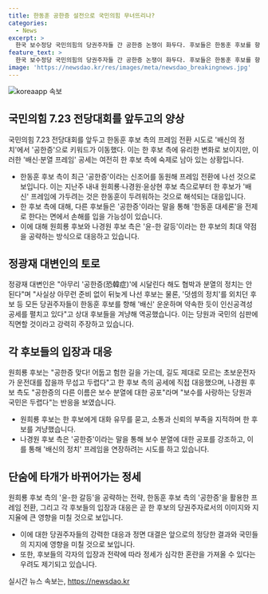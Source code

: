 ```yaml
---
title: 한동훈 공한증 설전으로 국민의힘 무너뜨리나?
categories:
  - News
excerpt: >
  한국 보수정당 국민의힘의 당권주자들 간 공한증 논쟁이 화두다. 후보들은 한동훈 후보를 향한 배신 운운으로 갈등을 고조시키며 전당대회를 앞두고 파행에 빠졌다. 이에 한 후보는 협박과 분열의 정치는 안 된다며 반격했고, 다른 후보들도 이를 계속 공략 중이다. 특히 공한증이라는 신조어를 동원하여 한 후보를 비판하는 전략을 펼치고 있다. 이는 한 후보 측과 다른 후보들 사이의 갈등을 부각시키며 당권 경쟁을 고조시킬 전망이다.
feature_text: >
  한국 보수정당 국민의힘의 당권주자들 간 공한증 논쟁이 화두다. 후보들은 한동훈 후보를 향한 배신 운운으로 갈등을 고조시키며 전당대회를 앞두고 파행에 빠졌다. 이에 한 후보는 협박과 분열의 정치는 안 된다며 반격했고, 다른 후보들도 이를 계속 공략 중이다. 특히 공한증이라는 신조어를 동원하여 한 후보를 비판하는 전략을 펼치고 있다. 이는 한 후보 측과 다른 후보들 사이의 갈등을 부각시키며 당권 경쟁을 고조시킬 전망이다.
image: 'https://newsdao.kr/res/images/meta/newsdao_breakingnews.jpg'
---
```


<p><img src="https://newsdao.kr/res/images/meta/newsdao_breakingnews.jpg" alt="koreaapp 속보" /></p>

<h2 data-ke-size="size26">국민의힘 7.23 전당대회를 앞두고의 양상</h2>

<p data-ke-size="size16">국민의힘 7.23 전당대회를 앞두고 한동훈 후보 측의 프레임 전환 시도로 '배신의 정치'에서 '공한증'으로 키워드가 이동했다. 이는 한 후보 측에 유리한 변화로 보이지만, 이러한 '배신·분열 프레임' 공세는 여전히 한 후보 측에 숙제로 남아 있는 상황입니다. </p>

<ul>
  <li>한동훈 후보 측이 최근 '공한증'이라는 신조어를 동원해 프레임 전환에 나선 것으로 보입니다. 이는 지난주 내내 원희룡·나경원·윤상현 후보 측으로부터 한 후보가 '배신' 프레임에 가두려는 것은 한동훈이 두려워하는 것으로 해석되는 대응입니다. </li>
  <li>한 후보 측에 대해, 다른 후보들은 '공한증'이라는 말을 통해 '한동훈 대세론'을 전제로 한다는 면에서 손해를 입을 가능성이 있습니다.</li>
  <li>이에 대해 원희룡 후보와 나경원 후보 측은 '윤-한 갈등'이라는 한 후보의 최대 약점을 공략하는 방식으로 대응하고 있습니다. </li>
</ul>

<h2 data-ke-size="size26">정광재 대변인의 토로</h2>

<p data-ke-size="size16">정광재 대변인은 "아무리 '공한증(恐韓症)'에 시달린다 해도 협박과 분열의 정치는 안 된다"며 "사실상 아무런 준비 없이 뒤늦게 나선 후보는 물론, '덧셈의 정치'를 외치던 후보 등 모든 당권주자들이 한동훈 후보를 향해 '배신' 운운하며 약속한 듯이 인신공격성 공세를 펼치고 있다"고 상대 후보들을 겨냥해 역공했습니다. 이는 당원과 국민의 심판에 직면할 것이라고 강력히 주장하고 있습니다. </p>

<h2 data-ke-size="size26">각 후보들의 입장과 대응</h2>

<p data-ke-size="size16">원희룡 후보는 "공한증 맞다! 어둡고 험한 길을 가는데, 길도 제대로 모르는 초보운전자가 운전대를 잡을까 무섭고 두렵다"고 한 후보 측의 공세에 직접 대응했으며, 나경원 후보 측도 "공한증의 다른 이름은 보수 분열에 대한 공포"라며 "보수를 사랑하는 당원과 국민은 두렵다"는 반응을 보였습니다.</p>

<ul>
  <li>원희룡 후보는 한 후보에게 대화 유무를 묻고, 소통과 신뢰의 부족을 지적하며 한 후보를 겨냥했습니다.</li>
  <li>나경원 후보 측은 '공한증'이라는 말을 통해 보수 분열에 대한 공포를 강조하고, 이를 통해 '배신의 정치' 프레임을 연장하려는 시도를 하고 있습니다.</li>
</ul>

<h2 data-ke-size="size26">단숨에 타개가 바뀌어가는 정세</h2>

<p data-ke-size="size16">원희룡 후보 측의 '윤-한 갈등'을 공략하는 전략, 한동훈 후보 측의 '공한증'을 활용한 프레임 전환, 그리고 각 후보들의 입장과 대응은 곧 한 후보의 당권주자로서의 이미지와 지지율에 큰 영향을 미칠 것으로 보입니다.</p>

<ul>
  <li>이에 대한 당권주자들의 강력한 대응과 정면 대결은 앞으로의 정당한 결과와 국민들의 지지에 영향을 미칠 것으로 보입니다.</li>
  <li>또한, 후보들의 각자의 입장과 전략에 따라 정세가 심각한 혼란을 가져올 수 있다는 우려도 제기되고 있습니다.</li>
</ul>
실시간 뉴스 속보는, <a href="https://newsdao.kr" rel="dofollow">https://newsdao.kr</a>


